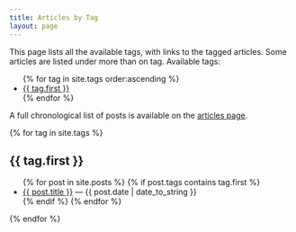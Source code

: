 ```yaml
---
title: Articles by Tag
layout: page
---
```


This page lists all the available tags, with links to the tagged articles. Some articles
are listed under more than on tag. Available tags:


<ul>
{% for tag in site.tags order:ascending %}
<li><a href="#{{ tag.first }}">{{ tag.first }}</a></li>
{% endfor %}
</ul>

A full chronological list of posts is available on the <a href="/articles.html">articles page</a>.


{% for tag in site.tags %}

<h2 id="{{ tag.first }}">{{ tag.first }}</h2>

<ul>
{% for post in site.posts %}
  {% if post.tags contains tag.first %}
    <li>
      <span class="post-title"><a href="{{ post.url }}">{{ post.title }}</a></span>
      <span class="post-meta">&mdash; {{ post.date | date_to_string }}</span>
    </li>
  {% endif %}
{% endfor %}
</ul>

{% endfor %}
